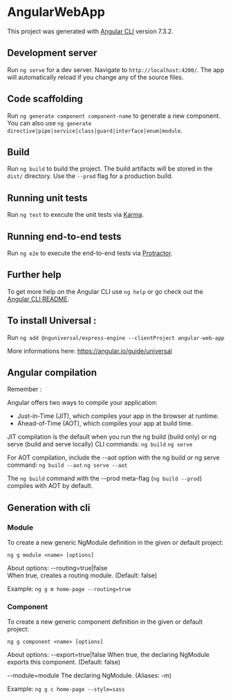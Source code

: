 # AngularWebApp

This project was generated with [Angular CLI](https://github.com/angular/angular-cli) version 7.3.2.

## Development server

Run `ng serve` for a dev server. Navigate to `http://localhost:4200/`. The app will automatically reload if you change any of the source files.

## Code scaffolding

Run `ng generate component component-name` to generate a new component. You can also use `ng generate directive|pipe|service|class|guard|interface|enum|module`.

## Build

Run `ng build` to build the project. The build artifacts will be stored in the `dist/` directory. Use the `--prod` flag for a production build.

## Running unit tests

Run `ng test` to execute the unit tests via [Karma](https://karma-runner.github.io).

## Running end-to-end tests

Run `ng e2e` to execute the end-to-end tests via [Protractor](http://www.protractortest.org/).

## Further help

To get more help on the Angular CLI use `ng help` or go check out the [Angular CLI README](https://github.com/angular/angular-cli/blob/master/README.md).


## To install Universal :

Run `ng add @nguniversal/express-engine --clientProject angular-web-app`

More informations here:
https://angular.io/guide/universal


## Angular compilation

Remember :

Angular offers two ways to compile your application:

- Just-in-Time (JIT), which compiles your app in the browser at runtime.
- Ahead-of-Time (AOT), which compiles your app at build time.

JIT compilation is the default when you run the ng build (build only) or ng serve (build and serve locally) CLI commands:
`ng build`
`ng serve`

For AOT compilation, include the --aot option with the ng build or ng serve command:
`ng build --aot`
`ng serve --aot`

The `ng build` command with the --prod meta-flag (`ng build --prod`) compiles with AOT by default.


## Generation with cli

### Module
To create a new generic NgModule definition in the given or default project:

`ng g module <name> [options]`

About options:
--routing=true|false	
When true, creates a routing module. (Default: false)

Example:
`ng g m home-page --routing=true`


### Component
To create a new generic component definition in the given or default project:

`ng g component <name> [options]`

About options:
--export=true|false	
When true, the declaring NgModule exports this component. (Default: false)

--module=module	
The declaring NgModule. (Aliases: -m)

Example:
`ng g c home-page --style=sass`
